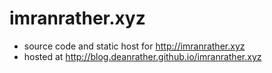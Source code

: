 # imranrather.xyz

- source code and static host for http://imranrather.xyz
- hosted at http://blog.deanrather.github.io/imranrather.xyz
